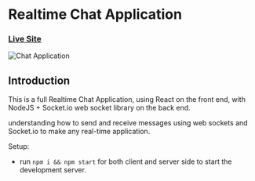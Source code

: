 # Realtime Chat Application

### [Live Site](https://realtime-chat-application.netlify.com)


![Chat Application](https://i.ytimg.com/vi/ZwFA3YMfkoc/maxresdefault.jpg)

## Introduction


This is a full Realtime Chat Application, using  React on the front end, with NodeJS + Socket.io web socket library on the back end. 

understanding  how to send and receive messages using web sockets and Socket.io to make any real-time application.



Setup:
- run ```npm i && npm start``` for both client and server side to start the development server.